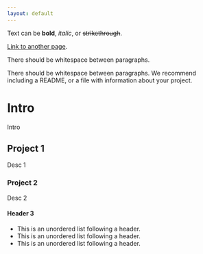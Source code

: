 ```yaml
---
layout: default
---
```


Text can be **bold**, _italic_, or ~~strikethrough~~.

[Link to another page](./another-page.html).

There should be whitespace between paragraphs.

There should be whitespace between paragraphs. We recommend including a README, or a file with information about your project.

# Intro 

Intro

## Project 1

Desc 1

### Project 2

Desc 2

#### Header 3

*   This is an unordered list following a header.
*   This is an unordered list following a header.
*   This is an unordered list following a header.


